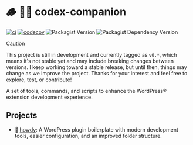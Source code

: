 # 🪵 👨‍🏭 codex-companion

[![ci](https://github.com/syntatis/codex-companion/actions/workflows/ci.yml/badge.svg)](https://github.com/syntatis/codex-companion/actions/workflows/ci.yml)
[![codecov](https://codecov.io/gh/syntatis/codex-companion/graph/badge.svg?token=VYW2MHLXYV)](https://codecov.io/gh/syntatis/codex-companion)
![Packagist Version](https://img.shields.io/packagist/v/syntatis/codex-companion)
![Packagist Dependency Version](https://img.shields.io/packagist/dependency-v/syntatis/codex-companion/php?color=7a86b8)

> [!CAUTION]
> This project is still in development and currently tagged as `v0.*`, which means it's not stable yet and may include breaking changes between versions. I keep working toward a stable release, but until then, things may change as we improve the project. Thanks for your interest and feel free to explore, test, or contribute!

A set of tools, commands, and scripts to enhance the WordPress® extension development experience.

## Projects

- 👋 [howdy](https://github.com/syntatis/howdy): A WordPress plugin boilerplate with modern development tools, easier configuration, and an improved folder structure.
